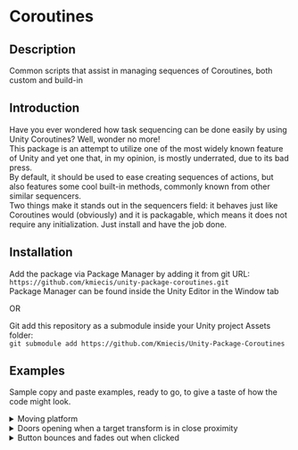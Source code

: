 # Coroutines

## Description

Common scripts that assist in managing sequences of Coroutines, both custom and build-in

## Introduction

Have you ever wondered how task sequencing can be done easily by using Unity Coroutines? Well, wonder no more!  
This package is an attempt to utilize one of the most widely known feature of Unity and yet one that, in my opinion, is mostly underrated, due to its bad press.  
By default, it should be used to ease creating sequences of actions, but also features some cool built-in methods, commonly known from other similar sequencers.  
Two things make it stands out in the sequencers field: it behaves just like Coroutines would (obviously) and it is packagable, which means it does not require any initialization. Just install and have the job done.  

## Installation

Add the package via Package Manager by adding it from git URL:  
`https://github.com/kmiecis/unity-package-coroutines.git`  
Package Manager can be found inside the Unity Editor in the Window tab

OR

Git add this repository as a submodule inside your Unity project Assets folder:  
`git submodule add https://github.com/Kmiecis/Unity-Package-Coroutines`  

## Examples

Sample copy and paste examples, ready to go, to give a taste of how the code might look.

<details>
<summary>
Moving platform
</summary>
<p>

```cs
using UnityEngine;
using Common.Coroutines;

namespace Common.Examples
{
    public class LiftBehaviour : MonoBehaviour
    {
        public Vector3 liftOffset = Vector3.up;
        public float liftDuration = 2.0f;
        public float holdDuration = 2.0f;

        private void Lift()
        {
            Vector3 liftPosition = transform.position + liftOffset; // Lift target position
            Quaternion liftRotation = transform.localRotation * Quaternion.AngleAxis(180.0f, Vector3.up); // Lift target rotation

            transform.CoMove(liftPosition, liftDuration) // Moves platform to target position
                .With(transform.CoLocalRotate(liftRotation, liftDuration)) // Rotates platform to target rotation while platform is moving
                .WaitTime(holdDuration) // Waits a certain amount of time
                .Then(
                    transform.CoMove(transform.position, liftDuration), // Moves platform to its original position
                    transform.CoLocalRotate(transform.localRotation, liftDuration) // Rotates platform to its original rotation while platform is moving
                )
                .WaitTime(holdDuration) // Waits a certain amount of time
                .Then(Lift) // Invokes itself again to schedule another run
                .Start(this); // Starts coroutine on current MonoBehaviour
        }

        private void Start()
        {
            Lift();
        }
    }
}
```

</p>
</details>

<details>
<summary>
Doors opening when a target transform is in close proximity
</summary>
<p>

```cs
using UnityEngine;
using Common.Coroutines;

namespace Common.Examples
{
    public class DoorBehaviour : MonoBehaviour
    {
        public Transform targetTransform;

        public float openDistance = 2.0f;
        public float openDuration = 2.0f;
        public float closeDuration = 2.0f;
        public float holdDuration = 1.0f;

        private Quaternion _startRotation;
        private Quaternion _targetRotation;

        private bool IsCloseEnough()
        {
            return (targetTransform.position - transform.position).magnitude <= openDistance;
        }

        private bool IsFarEnough()
        {
            return !IsCloseEnough();
        }

        private void OpenMechanism()
        {
            UCoroutine.YieldAwait(IsCloseEnough) // Sequence awaits target to be close enough to run
                .Then(transform.CoRotate(_targetRotation, openDuration)) // Rotates door to target rotation
                .WaitTime(holdDuration) // Waits a certain amount of time before continuing
                .Await(IsFarEnough) // Sequence awaits target to be far enough to continue
                .Then(transform.CoRotate(_startRotation, closeDuration)) // Rotates door to its original rotation
                .WaitTime(holdDuration) // Waits a certain amount of time before continuing
                .Then(OpenMechanism) // Invokes itself to schedule another run
                .Start(this); // Starts coroutine on current MonoBehaviour
        }

        private void Awake()
        {
            _startRotation = transform.rotation;
            _targetRotation = _startRotation * Quaternion.AngleAxis(90.0f, Vector3.up);
        }

        private void Start()
        {
            OpenMechanism();
        }
    }
}
```

</p>
</details>

<details>
<summary>
Button bounces and fades out when clicked
</summary>
<p>

```cs
using UnityEngine;
using Common.Coroutines;
using UnityEngine.UI;

namespace Common.Examples
{
    public class ButtonBehaviour : MonoBehaviour
    {
        public Button button;
        public CanvasGroup canvasGroup;

        public float bounceScale = 1.3f;
        public float bounceDuration = 1.0f;
        public float fadeDuration = 0.33f;

        private Coroutine _bounceCoroutine;

        private void Bounce()
        {
            _bounceCoroutine = transform.CoLocalScale(transform.localScale * bounceScale, bounceDuration) // Scale up over duration
                .Then(transform.CoLocalScale(transform.localScale, bounceDuration)) // Scale down over duration
                .Then(Bounce) // Invokes itself to schedule another run
                .Start(this); // Starts coroutine on current MonoBehaviour and saves Coroutine to a variable for later use
        }

        private void FadeOut()
        {
            _bounceCoroutine.Stop(this); // Stops saved bouncing Coroutine
            canvasGroup.CoFade(0.0f, fadeDuration) // Fades out every graphic under CanvasGroup component
                .With(transform.CoLocalScale(transform.localScale * bounceScale, fadeDuration)) // Scales up while fading
                .Start(this); // Starts coroutine on current MonoBehaviour
        }

        private void Awake()
        {
            button.onClick.AddListener(FadeOut);
        }

        private void Start()
        {
            Bounce();
        }
    }
}
```

</p>
</details>
